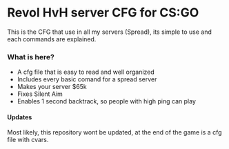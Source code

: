 # Revol HvH server CFG for CS:GO
This is the CFG that use in all my servers (Spread), its simple to use and each commands are explained.

### What is here?
- A cfg file that is easy to read and well organized
- Includes every basic comand for a spread server
- Makes your server $65k
- Fixes Silent Aim
- Enables 1 second backtrack, so people with high ping can play

#### Updates
Most likely, this repository wont be updated, at the end of the game is a cfg file with cvars.
